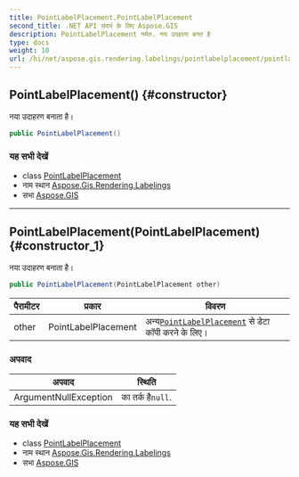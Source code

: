 ```yaml
---
title: PointLabelPlacement.PointLabelPlacement
second_title: .NET API संदर्भ के लिए Aspose.GIS
description: PointLabelPlacement नर्मत. नय उदहरण बनत है
type: docs
weight: 10
url: /hi/net/aspose.gis.rendering.labelings/pointlabelplacement/pointlabelplacement/
---
```

## PointLabelPlacement() {#constructor}

नया उदाहरण बनाता है।

```csharp
public PointLabelPlacement()
```

### यह सभी देखें

* class [PointLabelPlacement](../)
* नाम स्थान [Aspose.Gis.Rendering.Labelings](../../pointlabelplacement/)
* सभा [Aspose.GIS](../../../)

---

## PointLabelPlacement(PointLabelPlacement) {#constructor_1}

नया उदाहरण बनाता है।

```csharp
public PointLabelPlacement(PointLabelPlacement other)
```

| पैरामीटर | प्रकार | विवरण |
| --- | --- | --- |
| other | PointLabelPlacement | अन्य[`PointLabelPlacement`](../) से डेटा कॉपी करने के लिए। |

### अपवाद

| अपवाद | स्थिति |
| --- | --- |
| ArgumentNullException | का तर्क है`null`. |

### यह सभी देखें

* class [PointLabelPlacement](../)
* नाम स्थान [Aspose.Gis.Rendering.Labelings](../../pointlabelplacement/)
* सभा [Aspose.GIS](../../../)


